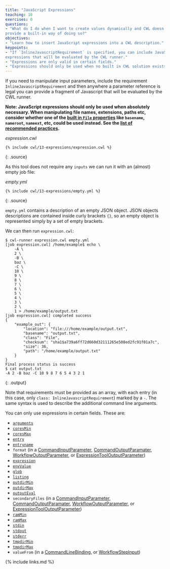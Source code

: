 ```yaml
---
title: "JavaScript Expressions"
teaching: 10
exercises: 0
questions:
- "What do I do when I want to create values dynamically and CWL doesn't
provide a built-in way of doing so?"
objectives:
- "Learn how to insert JavaScript expressions into a CWL description."
keypoints:
- "If `InlineJavascriptRequirement` is specified, you can include JavaScript
expressions that will be evaluated by the CWL runner."
- "Expressions are only valid in certain fields."
- "Expressions should only be used when no built in CWL solution exists."
---
```

If you need to manipulate input parameters, include the requirement
`InlineJavascriptRequirement` and then anywhere a parameter reference is
legal you can provide a fragment of Javascript that will be evaluated by
the CWL runner.

__Note: JavaScript expressions should only be used when absolutely necessary.
When manipulating file names, extensions, paths etc, consider whether one of the
[built in `File` properties][file-prop] like `basename`, `nameroot`, `nameext`,
etc, could be used instead.
See the [list of recommended practices][rec-practices].__

*expression.cwl*

~~~
{% include cwl/13-expressions/expression.cwl %}
~~~
{: .source}

As this tool does not require any `inputs` we can run it with an (almost) empty
job file:

*empty.yml*

~~~
{% include cwl/13-expressions/empty.yml %}
~~~
{: .source}

`empty.yml` contains a description of an empty JSON object. JSON objects
descriptions are contained inside curly brackets `{}`, so an empty object is
represented simply by a set of empty brackets.

We can then run `expression.cwl`:

~~~
$ cwl-runner expression.cwl empty.yml
[job expression.cwl] /home/example$ echo \
    -A \
    2 \
    -B \
    baz \
    -C \
    10 \
    9 \
    8 \
    7 \
    6 \
    5 \
    4 \
    3 \
    2 \
    1 > /home/example/output.txt
[job expression.cwl] completed success
{
    "example_out": {
        "location": "file:///home/example/output.txt",
        "basename": "output.txt",
        "class": "File",
        "checksum": "sha1$a739a6ff72d660d32111265e508ed2fc91f01a7c",
        "size": 36,
        "path": "/home/example/output.txt"
    }
}
Final process status is success
$ cat output.txt
-A 2 -B baz -C 10 9 8 7 6 5 4 3 2 1
~~~
{: .output}

Note that requirements must be provided as an array, with each entry (in this
case, only `class: InlineJavascriptRequirement`) marked by a `-`. The same
syntax is used to describe the additional command line arguments.

You can only use expressions in certain fields.  These are:

- [`arguments`](https://www.commonwl.org/v1.0/CommandLineTool.html#CommandLineTool)
- [`coresMin`](https://www.commonwl.org/v1.0/CommandLineTool.html#ResourceRequirement)
- [`coresMax`](https://www.commonwl.org/v1.0/CommandLineTool.html#ResourceRequirement)
- [`entry`](https://www.commonwl.org/v1.0/CommandLineTool.html#Dirent)
- [`entryname`](https://www.commonwl.org/v1.0/CommandLineTool.html#Dirent)
- `format` (in a [CommandInputParameter](https://www.commonwl.org/v1.0/CommandLineTool.html#CommandInputParameter), [CommandOutputParamater](https://www.commonwl.org/v1.0/CommandLineTool.html#CommandOutputParameter), [WorkflowOutputParameter](https://www.commonwl.org/v1.0/Workflow.html#WorkflowOutputParameter), or [ExpressionToolOutputParameter](https://www.commonwl.org/v1.0/Workflow.html#ExpressionToolOutputParameter))
- [`expression`](https://www.commonwl.org/v1.0/Workflow.html#ExpressionTool)
- [`envValue`](https://www.commonwl.org/v1.0/CommandLineTool.html#EnvironmentDef)
- [`glob`](https://www.commonwl.org/v1.0/CommandLineTool.html#CommandOutputBinding)
- [`listing`](https://www.commonwl.org/v1.0/CommandLineTool.html#InitialWorkDirRequirement)
- [`outdirMin`](https://www.commonwl.org/v1.0/CommandLineTool.html#ResourceRequirement)
- [`outdirMax`](https://www.commonwl.org/v1.0/CommandLineTool.html#ResourceRequirement)
- [`outputEval`](https://www.commonwl.org/v1.0/CommandLineTool.html#CommandOutputBinding)
- `secondaryFiles` (in a [CommandInputParameter](https://www.commonwl.org/v1.0/CommandLineTool.html#CommandInputParameter), [CommandOutputParamater](https://www.commonwl.org/v1.0/CommandLineTool.html#CommandOutputParameter), [WorkflowOutputParameter](https://www.commonwl.org/v1.0/Workflow.html#WorkflowOutputParameter), or [ExpressionToolOutputParameter](https://www.commonwl.org/v1.0/Workflow.html#ExpressionToolOutputParameter))
- [`ramMin`](https://www.commonwl.org/v1.0/CommandLineTool.html#ResourceRequirement)
- [`ramMax`](https://www.commonwl.org/v1.0/CommandLineTool.html#ResourceRequirement)
- [`stdin`](https://www.commonwl.org/v1.0/CommandLineTool.html#CommandLineTool)
- [`stdout`](https://www.commonwl.org/v1.0/CommandLineTool.html#CommandLineTool)
- [`stderr`](https://www.commonwl.org/v1.0/CommandLineTool.html#CommandLineTool)
- [`tmpdirMin`](https://www.commonwl.org/v1.0/CommandLineTool.html#ResourceRequirement)
- [`tmpdirMax`](https://www.commonwl.org/v1.0/CommandLineTool.html#ResourceRequirement)
- `valueFrom` (in a [CommandLineBinding](https://www.commonwl.org/v1.0/CommandLineTool.html#CommandLineBinding), or [WorkflowStepInput](https://www.commonwl.org/v1.0/Workflow.html#WorkflowStepInput))


[file-prop]: https://www.commonwl.org/v1.0/CommandLineTool.html#File
[rec-practices]: https://www.commonwl.org/user_guide/rec-practices/
{% include links.md %}
